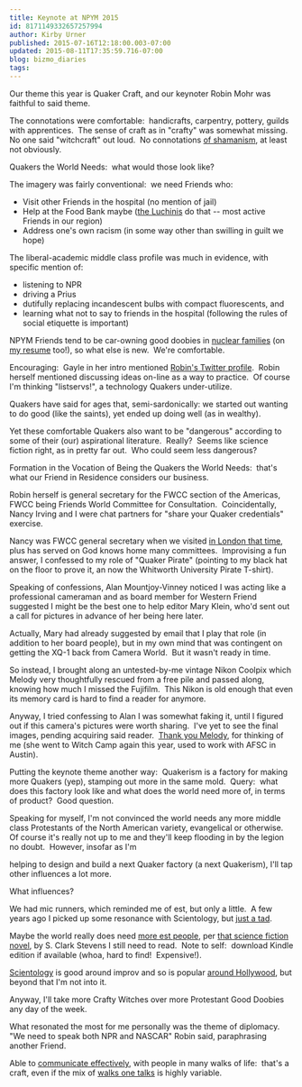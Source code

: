```yaml
---
title: Keynote at NPYM 2015
id: 8171149332657257994
author: Kirby Urner
published: 2015-07-16T12:18:00.003-07:00
updated: 2015-08-11T17:35:59.716-07:00
blog: bizmo_diaries
tags: 
---
```


Our theme this year is Quaker Craft, and our keynoter Robin Mohr was faithful to said theme.

The connotations were comfortable:  handicrafts, carpentry, pottery, guilds with apprentices.  The sense of craft as in "crafty" was somewhat missing.  No one said "witchcraft" out loud.  No connotations [of shamanism](http://www.amazon.com/Waking-poet-Acquiring-usually-talents/dp/0941386007), at least not obviously.

Quakers the World Needs:  what would those look like?

The imagery was fairly conventional:  we need Friends who:

- Visit other Friends in the hospital (no mention of jail)
- Help at the Food Bank maybe ([the Luchinis](http://controlroom.blogspot.com/2014/06/notes-from-business-meeting.html) do that -- most active Friends in our region)
- Address one's own racism (in some way other than swilling in guilt we hope)

The liberal-academic middle class profile was much in evidence, with specific mention of:

- listening to NPR
- driving a Prius
- dutifully replacing incandescent bulbs with compact fluorescents, and 
- learning what not to say to friends in the hospital (following the rules of social etiquette is important) 

NPYM Friends tend to be car-owning good doobies in [nuclear families](http://worldgame.blogspot.com/2014/07/serious-about-soaps.html) (on [my resume](http://grunch.net/kirby-urner) too!), so what else is new.  We're comfortable.

Encouraging:  Gayle in her intro mentioned [Robin's Twitter profile](https://twitter.com/robinmsf).  Robin herself mentioned discussing ideas on-line as a way to practice.  Of course I'm thinking "listservs!", a technology Quakers under-utilize. 

Quakers have said for ages that, semi-sardonically: we started out wanting to do good (like the saints), yet ended up doing well (as in wealthy).

Yet these comfortable Quakers also want to be "dangerous" according to some of their (our) aspirational literature.  Really?  Seems like science fiction right, as in pretty far out.  Who could seem less dangerous?

Formation in the Vocation of Being the Quakers the World Needs:  that's what our Friend in Residence considers our business.

Robin herself is general secretary for the FWCC section of the Americas, FWCC being Friends World Committee for Consultation.  Coincidentally, Nancy Irving and I were chat partners for "share your Quaker credentials" exercise.

Nancy was FWCC general secretary when we visited [in London that time](http://worldgame.blogspot.com/2006/04/london-knowledge-lab.html), plus has served on God knows home many committees.  Improvising a fun answer, I confessed to my role of "Quaker Pirate" (pointing to my black hat on the floor to prove it, an now the Whitworth University Pirate T-shirt).

Speaking of confessions, Alan Mountjoy-Vinney noticed I was acting like a professional cameraman and as board member for Western Friend suggested I might be the best one to help editor Mary Klein, who'd sent out a call for pictures in advance of her being here later.

Actually, Mary had already suggested by email that I play that role (in addition to her board people), but in my own mind that was contingent on getting the XQ-1 back from Camera World.  But it wasn't ready in time.

So instead, I brought along an untested-by-me vintage Nikon Coolpix which Melody very thoughtfully rescued from a free pile and passed along, knowing how much I missed the Fujifilm.  This Nikon is old enough that even its memory card is hard to find a reader for anymore.

Anyway, I tried confessing to Alan I was somewhat faking it, until I figured out if this camera's pictures were worth sharing.  I've yet to see the final images, pending acquiring said reader.  [Thank you Melody](http://worldgame.blogspot.com/2015/05/mad-max-fury-road-movie-review.html), for thinking of me (she went to Witch Camp again this year, used to work with AFSC in Austin).

Putting the keynote theme another way:  Quakerism is a factory for making more Quakers (yep), stamping out more in the same mold.  Query:  what does this factory look like and what does the world need more of, in terms of product?  Good question.

Speaking for myself, I'm not convinced the world needs any
 more middle class Protestants of the North American variety, evangelical or otherwise.  Of course
 it's really not up to me and they'll keep flooding in by the legion no doubt.  However, insofar as I'm

helping to design and build a next Quaker factory (a next Quakerism), I'll tap other influences a 
lot more.

What influences?

We had mic runners, which reminded me of est, but only a little.  A few years ago I picked up some resonance with Scientology, but [just a tad](http://worldgame.blogspot.com/2008/07/interest-group.html).

Maybe the world really does need [more est people](http://controlroom.blogspot.com/2009/12/some-storytelling.html), per [that science fiction novel](https://en.wikipedia.org/wiki/Est:_The_Steersman_Handbook), by S. Clark Stevens I still need to read.  Note to self:  download Kindle edition if available (whoa, hard to find!  Expensive!).

[Scientology](http://controlroom.blogspot.com/2013/09/interfaith-meetup.html) is good around improv and so is popular [around Hollywood](http://controlroom.blogspot.com/2007/08/which-hollywood-star-for-president.html), but beyond that I'm not into it.

Anyway, I'll take more Crafty Witches over more Protestant Good Doobies any day of the week.

What resonated the most for me personally was the theme of diplomacy.  "We need to speak both NPR and NASCAR" Robin said, paraphrasing another Friend.

Able to [communicate effectively](http://worldgame.blogspot.com/2012/11/plain-speech-meditation.html), with people in many walks of life:  that's a craft, even if the mix of [walks one talks](http://worldgame.blogspot.com/2005/09/talk-like-pirate.html) is highly variable.